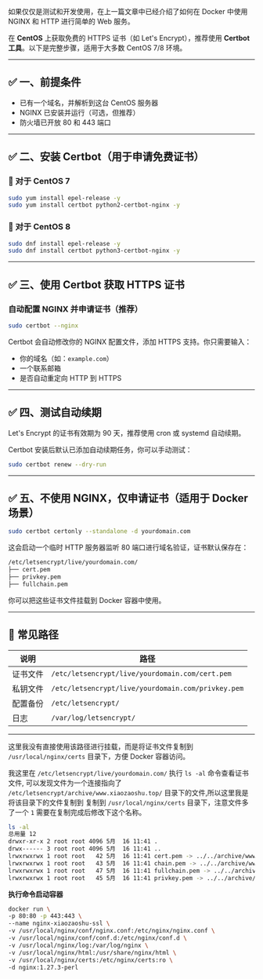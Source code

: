 如果仅仅是测试和开发使用，在上一篇文章中已经介绍了如何在 Docker 中使用 NGINX 和 HTTP 进行简单的 Web 服务。

在 **CentOS** 上获取免费的 HTTPS 证书（如 Let's Encrypt），推荐使用 **Certbot 工具**。以下是完整步骤，适用于大多数 CentOS 7/8 环境。

---

## ✅ 一、前提条件

* 已有一个域名，并解析到这台 CentOS 服务器
* NGINX 已安装并运行（可选，但推荐）
* 防火墙已开放 80 和 443 端口

---

## ✅ 二、安装 Certbot（用于申请免费证书）

### 🔸 对于 CentOS 7

```bash
sudo yum install epel-release -y
sudo yum install certbot python2-certbot-nginx -y
```

### 🔸 对于 CentOS 8

```bash
sudo dnf install epel-release -y
sudo dnf install certbot python3-certbot-nginx -y
```

---

## ✅ 三、使用 Certbot 获取 HTTPS 证书

### 自动配置 NGINX 并申请证书（推荐）

```bash
sudo certbot --nginx
```

Certbot 会自动修改你的 NGINX 配置文件，添加 HTTPS 支持。你只需要输入：

* 你的域名（如：`example.com`）
* 一个联系邮箱
* 是否自动重定向 HTTP 到 HTTPS

---

## ✅ 四、测试自动续期

Let's Encrypt 的证书有效期为 90 天，推荐使用 cron 或 systemd 自动续期。

Certbot 安装后默认已添加自动续期任务，你可以手动测试：

```bash
sudo certbot renew --dry-run
```

---

## ✅ 五、不使用 NGINX，仅申请证书（适用于 Docker 场景）

```bash
sudo certbot certonly --standalone -d yourdomain.com
```

这会启动一个临时 HTTP 服务器监听 80 端口进行域名验证，证书默认保存在：

```bash
/etc/letsencrypt/live/yourdomain.com/
├── cert.pem
├── privkey.pem
├── fullchain.pem
```

你可以把这些证书文件挂载到 Docker 容器中使用。

---

## 🧾 常见路径

| 说明   | 路径                                                 |
| ---- | -------------------------------------------------- |
| 证书文件 | `/etc/letsencrypt/live/yourdomain.com/cert.pem`    |
| 私钥文件 | `/etc/letsencrypt/live/yourdomain.com/privkey.pem` |
| 配置备份 | `/etc/letsencrypt/`                                |
| 日志   | `/var/log/letsencrypt/`                            |

---

这里我没有直接使用该路径进行挂载，而是将证书文件复制到 `/usr/local/nginx/certs` 目录下，方便 Docker 容器访问。

我这里在 `/etc/letsencrypt/live/yourdomain.com/` 执行 `ls -al` 命令查看证书文件, 可以发现文件为一个连接指向了 `/etc/letsencrypt/archive/www.xiaozaoshu.top/` 目录下的文件,所以这里我是将该目录下的文件复制到 复制到 `/usr/local/nginx/certs` 目录下，注意文件多了一个 `1` 需要在复制完成后修改下这个名称。
```bash
ls -al
总用量 12
drwxr-xr-x 2 root root 4096 5月  16 11:41 .
drwx------ 3 root root 4096 5月  16 11:41 ..
lrwxrwxrwx 1 root root   42 5月  16 11:41 cert.pem -> ../../archive/www.xiaozaoshu.top/cert1.pem
lrwxrwxrwx 1 root root   43 5月  16 11:41 chain.pem -> ../../archive/www.xiaozaoshu.top/chain1.pem
lrwxrwxrwx 1 root root   47 5月  16 11:41 fullchain.pem -> ../../archive/www.xiaozaoshu.top/fullchain1.pem
lrwxrwxrwx 1 root root   45 5月  16 11:41 privkey.pem -> ../../archive/www.xiaozaoshu.top/privkey1.pem
```

**执行命令启动容器**
```bash 
docker run \
-p 80:80 -p 443:443 \
--name nginx-xiaozaoshu-ssl \
-v /usr/local/nginx/conf/nginx.conf:/etc/nginx/nginx.conf \
-v /usr/local/nginx/conf/conf.d:/etc/nginx/conf.d \
-v /usr/local/nginx/log:/var/log/nginx \
-v /usr/local/nginx/html:/usr/share/nginx/html \
-v /usr/local/nginx/certs:/etc/nginx/certs:ro \
-d nginx:1.27.3-perl
```